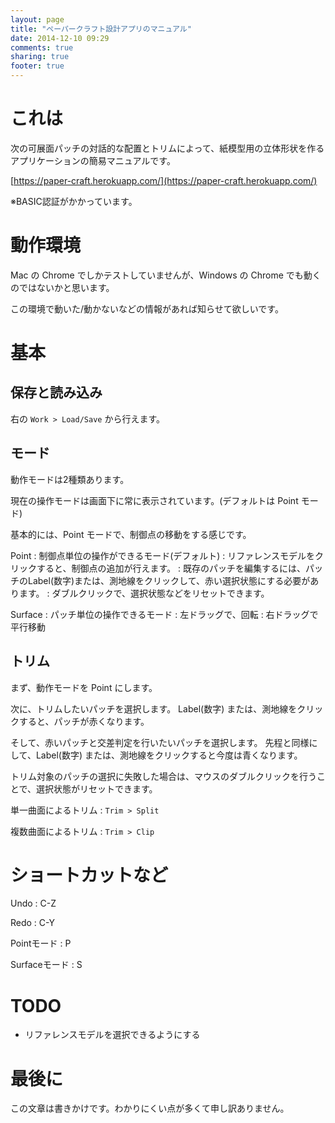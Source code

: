 ```yaml
---
layout: page
title: "ペーパークラフト設計アプリのマニュアル"
date: 2014-12-10 09:29
comments: true
sharing: true
footer: true
---
```


# これは

次の可展面パッチの対話的な配置とトリムによって、紙模型用の立体形状を作るアプリケーションの簡易マニュアルです。

[https://paper-craft.herokuapp.com/](https://paper-craft.herokuapp.com/)

※BASIC認証がかかっています。

# 動作環境

Mac の Chrome でしかテストしていませんが、Windows の Chrome でも動くのではないかと思います。

この環境で動いた/動かないなどの情報があれば知らせて欲しいです。

# 基本

## 保存と読み込み

右の `Work > Load/Save` から行えます。

## モード

動作モードは2種類あります。

現在の操作モードは画面下に常に表示されています。(デフォルトは Point モード)

基本的には、Point モードで、制御点の移動をする感じです。

Point
: 制御点単位の操作ができるモード(デフォルト)
: リファレンスモデルをクリックすると、制御点の追加が行えます。
: 既存のパッチを編集するには、パッチのLabel(数字)または、測地線をクリックして、赤い選択状態にする必要があります。
: ダブルクリックで、選択状態などをリセットできます。

Surface
: パッチ単位の操作できるモード
: 左ドラッグで、回転
: 右ドラッグで平行移動

## トリム

まず、動作モードを Point にします。

次に、トリムしたいパッチを選択します。
Label(数字) または、測地線をクリックすると、パッチが赤くなります。

そして、赤いパッチと交差判定を行いたいパッチを選択します。
先程と同様にして、Label(数字) または、測地線をクリックすると今度は青くなります。

トリム対象のパッチの選択に失敗した場合は、マウスのダブルクリックを行うことで、選択状態がリセットできます。

単一曲面によるトリム
: `Trim > Split`

複数曲面によるトリム
: `Trim > Clip`

# ショートカットなど

Undo
: C-Z

Redo
: C-Y

Pointモード
: P

Surfaceモード
: S

# TODO

- リファレンスモデルを選択できるようにする 

# 最後に

この文章は書きかけです。わかりにくい点が多くて申し訳ありません。
